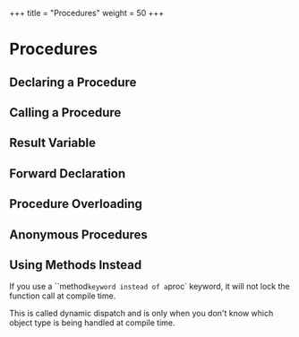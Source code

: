 +++
title = "Procedures"
weight = 50
+++

# Procedures

## Declaring a Procedure

## Calling a Procedure

## Result Variable

## Forward Declaration

## Procedure Overloading

## Anonymous Procedures

## Using Methods Instead

If you use a ``method` keyword instead of a `proc` keyword, it will not lock the function call at compile time.  

This is called dynamic dispatch and is only when you don't know which object type is being handled at compile time.